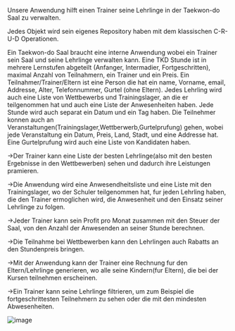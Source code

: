 Unsere Anwendung hilft einen Trainer seine Lehrlinge in der Taekwon-do Saal zu verwalten.  

Jedes Objekt wird sein eigenes Repository haben mit dem klassischen C-R-U-D Operationen.

Ein Taekwon-do Saal braucht eine interne Anwendung wobei ein Trainer sein Saal und seine Lehrlinge verwalten kann. Eine TKD Stunde ist in mehrere Lernstufen abgeteilt 
(Anfanger, Intermadier, Fortgeschritten), maximal Anzahl von Teilnahmern, ein Trainer und ein Preis. Ein Teilnahmer/Trainer/Eltern ist eine Person die hat ein name, Vorname, email,
Addresse, Alter, Telefonnummer, Gurtel (ohne Eltern). Jedes Lehrling wird auch eine Liste von Wettbewerbs und Trainingslager, an die er teilgenommen hat und auch eine Liste der Anwesenheiten haben. Jede Stunde wird auch separat ein Datum und ein Tag haben.
Die Teilnehmer konnen auch an Veranstaltungen(Trainingslager,Wettberwerb,Gurtelprufung) gehen, wobei jede Veranstaltung ein Datum, Preis, Land, Stadt, und eine Addresse hat. Eine Gurtelprufung wird auch eine Liste von Kandidaten haben.

->Der Trainer kann eine Liste der besten Lehrlinge(also mit den besten Ergebnisse in den Wettbewerben) sehen und dadurch ihre Leistungen pramieren.

->Die Anwendung wird eine Anwesendheitsliste und eine Liste mit den Trainingslager, wo der Schuler teilgenommen hat, fur jeden Lehrling haben, die den Trainer ermoglichen wird, die Anwesenheit und den Einsatz seiner Lehrlinge zu folgen.

->Jeder Trainer kann sein Profit pro Monat zusammen mit den Steuer der Saal, von den Anzahl der Anwesenden an seiner Stunde berechnen.

->Die Teilnahme bei Wettbewerben kann den Lehrlingen auch Rabatts an den Stundenpreis bringen. 

->Mit der Anwendung kann der Trainer eine Rechnung fur den Eltern/Lehrlinge generieren, wo alle seine Kindern(fur Eltern), die bei der Kursen teilnehmen erscheinen.

->Ein Trainer kann seine Lehrlinge filtrieren, um zum Beispiel die fortgeschrittesten Teilnehmern zu sehen oder die mit den mindesten Abwesenheiten.

![image](https://github.com/user-attachments/assets/3e0abb8b-d709-4e57-b6a0-f1ab4537f2d2)





